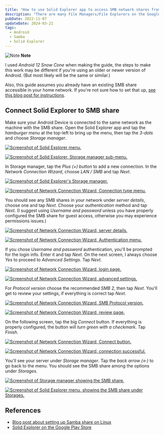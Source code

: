```yaml
---
title: "How to use Solid Explorer app to access SMB network shares from an Android device"
description: "There are many File Managers/File Explorers on the Google Play Store, but I wanted to easily access the Samba share on my server while on my home network. Solid Explorer is the solution I went with and it works well, so here is a quick guide to setting it up."
pubDate: 2022-11-07
updateDate: 2024-03-21
tags:
  - Android
  - Samba
  - Solid Explorer
---
```


<div>
  <div class="note">
    <span>
      <img src="/assets/note.svg" class="note-icon" alt="Note" loading="eager" decoding="async" />
      <b>Note</b>
    </span>
    <p>
      I used <em>Android 12 Snow Cone</em> when making the guide, the steps to make this work may be different if you're using an older or newer version of Android. (But most likely will be the same or similar.)
    </p>
    <p>
      Also, this guide assumes you already have an existing SMB share accessible in your home network. If you're not sure how to set that up, <a href="/blog/setup-a-samba-share-on-linux-via-command-line" target="_blank">see this blog post for instructions</a>.
    </p>
  </div>
</div>

## Connect Solid Explorer to SMB share

Make sure your Android Device is connected to the same network as the machine with the SMB share. Open the Solid Explorer app and
tap the _hamburger menu_ at the top-left to bring up the menu, then tap the _3-dots_ and choose _Storage manager_.

[![Screenshot of Solid Explorer menu.](../../img/solidexplorer1.jpg)](../../img/solidexplorer1.jpg)

[![Screenshot of Solid Explorer, Storage manager sub-menu.](../../img/solidexplorer1.jpg)](../../img/solidexplorer1.jpg)

In Storage manager, tap the _Plus (+) button_ to add a new connection. In the _Network Connection Wizard_, choose _LAN / SMB_ and tap _Next_.

[![Screenshot of Solid Explorer's Storage manager.](../../img/solidexplorer3.jpg)](../../img/solidexplorer3.jpg)

[![Screenshot of Network Connection Wizard, Connection type menu.](../../img/solidexplorer4.jpg)](../../img/solidexplorer4.jpg)

You should see any SMB shares in your network under _server details_, choose one and tap _Next_. Choose your _authentication_ method and tap _Next_. (I suggest using _Username and password_ unless you have properly configured the SMB share for guest access, otherwise you may experience permissions issues.)

[![Screenshot of Network Connection Wizard, server details.](../../img/solidexplorer5.jpg)](../../img/solidexplorer5.jpg)

[![Screenshot of Network Connection Wizard, Authentication menu.](../../img/solidexplorer6.jpg)](../../img/solidexplorer6.jpg)

If you chose _Username and password_ authentication, you'll be prompted for the login info. Enter it and tap _Next_. On the next screen, I always choose _Yes_ to proceed to _Advanced Settings_. Tap _Next_.

[![Screenshot of Network Connection Wizard, login page.](../../img/solidexplorer7.jpg)](../../img/solidexplorer7.jpg)

[![Screenshot of Network Connection Wizard, advanced settings.](../../img/solidexplorer8.jpg)](../../img/solidexplorer8.jpg)

For _Protocol version_ choose the recommended _SMB 2_, then tap _Next_. You'll get to review your settings, if everything is correct tap _Next_.

[![Screenshot of Network Connection Wizard, SMB Protocol version.](../../img/solidexplorer9.jpg)](../../img/solidexplorer9.jpg)

[![Screenshot of Network Connection Wizard, review page.](../../img/solidexplorer10.jpg)](../../img/solidexplorer10.jpg)

On the following screen, tap the big _Connect_ button. If everything is properly configured, the button will _turn green with a checkmark_. Tap _Finish_.

[![Screenshot of Network Connection Wizard, Connect button.](../../img/solidexplorer11.jpg)](../../img/solidexplorer11.jpg)

[![Screenshot of Network Connection Wizard, connection successful.](../../img/solidexplorer12.jpg)](../../img/solidexplorer12.jpg)

You'll see your server under _Storage manager_. Tap the _back arrow (<-)_ to go back to the menu. You should see the SMB share among the options under _Storages_.

[![Screenshot of Storage manager showing the SMB share.](../../img/solidexplorer13.jpg)](../../img/solidexplorer13.jpg)

[![Screenshot of Solid Explorer menu, showing the SMB share under Storages.](../../img/solidexplorer14.jpg)](../../img/solidexplorer14.jpg)

## References

- <a href="/setup-a-samba-share-on-linux-via-command-line" target="_blank">Blog post about setting up Samba share on Linux</a>
- <a href="https://play.google.com/store/apps/details?id=pl.solidexplorer2&hl=en_US&gl=US" target="_blank">Solid Explorer on the Google Play Store</a>
